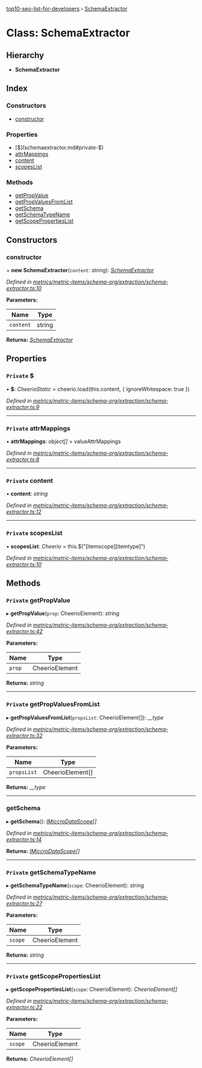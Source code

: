 [top10-seo-list-for-developers](../README.md) › [SchemaExtractor](schemaextractor.md)

# Class: SchemaExtractor

## Hierarchy

* **SchemaExtractor**

## Index

### Constructors

* [constructor](schemaextractor.md#constructor)

### Properties

* [$](schemaextractor.md#private-$)
* [attrMappings](schemaextractor.md#private-attrmappings)
* [content](schemaextractor.md#private-content)
* [scopesList](schemaextractor.md#private-scopeslist)

### Methods

* [getPropValue](schemaextractor.md#private-getpropvalue)
* [getPropValuesFromList](schemaextractor.md#private-getpropvaluesfromlist)
* [getSchema](schemaextractor.md#getschema)
* [getSchemaTypeName](schemaextractor.md#private-getschematypename)
* [getScopePropertiesList](schemaextractor.md#private-getscopepropertieslist)

## Constructors

###  constructor

\+ **new SchemaExtractor**(`content`: string): *[SchemaExtractor](schemaextractor.md)*

*Defined in [metrics/metric-items/schema-org/extraction/schema-extractor.ts:10](https://github.com/deepcrawl/top10-seo-list-for-developer/blob/38108d7/src/metrics/metric-items/schema-org/extraction/schema-extractor.ts#L10)*

**Parameters:**

Name | Type |
------ | ------ |
`content` | string |

**Returns:** *[SchemaExtractor](schemaextractor.md)*

## Properties

### `Private` $

• **$**: *CheerioStatic* =  cheerio.load(this.content, { ignoreWhitespace: true })

*Defined in [metrics/metric-items/schema-org/extraction/schema-extractor.ts:9](https://github.com/deepcrawl/top10-seo-list-for-developer/blob/38108d7/src/metrics/metric-items/schema-org/extraction/schema-extractor.ts#L9)*

___

### `Private` attrMappings

• **attrMappings**: *object[]* =  valueAttrMappings

*Defined in [metrics/metric-items/schema-org/extraction/schema-extractor.ts:8](https://github.com/deepcrawl/top10-seo-list-for-developer/blob/38108d7/src/metrics/metric-items/schema-org/extraction/schema-extractor.ts#L8)*

___

### `Private` content

• **content**: *string*

*Defined in [metrics/metric-items/schema-org/extraction/schema-extractor.ts:12](https://github.com/deepcrawl/top10-seo-list-for-developer/blob/38108d7/src/metrics/metric-items/schema-org/extraction/schema-extractor.ts#L12)*

___

### `Private` scopesList

• **scopesList**: *Cheerio* =  this.$("[itemscope][itemtype]")

*Defined in [metrics/metric-items/schema-org/extraction/schema-extractor.ts:10](https://github.com/deepcrawl/top10-seo-list-for-developer/blob/38108d7/src/metrics/metric-items/schema-org/extraction/schema-extractor.ts#L10)*

## Methods

### `Private` getPropValue

▸ **getPropValue**(`prop`: CheerioElement): *string*

*Defined in [metrics/metric-items/schema-org/extraction/schema-extractor.ts:42](https://github.com/deepcrawl/top10-seo-list-for-developer/blob/38108d7/src/metrics/metric-items/schema-org/extraction/schema-extractor.ts#L42)*

**Parameters:**

Name | Type |
------ | ------ |
`prop` | CheerioElement |

**Returns:** *string*

___

### `Private` getPropValuesFromList

▸ **getPropValuesFromList**(`propsList`: CheerioElement[]): *__type*

*Defined in [metrics/metric-items/schema-org/extraction/schema-extractor.ts:32](https://github.com/deepcrawl/top10-seo-list-for-developer/blob/38108d7/src/metrics/metric-items/schema-org/extraction/schema-extractor.ts#L32)*

**Parameters:**

Name | Type |
------ | ------ |
`propsList` | CheerioElement[] |

**Returns:** *__type*

___

###  getSchema

▸ **getSchema**(): *[IMiccroDataScope](../interfaces/imiccrodatascope.md)[]*

*Defined in [metrics/metric-items/schema-org/extraction/schema-extractor.ts:14](https://github.com/deepcrawl/top10-seo-list-for-developer/blob/38108d7/src/metrics/metric-items/schema-org/extraction/schema-extractor.ts#L14)*

**Returns:** *[IMiccroDataScope](../interfaces/imiccrodatascope.md)[]*

___

### `Private` getSchemaTypeName

▸ **getSchemaTypeName**(`scope`: CheerioElement): *string*

*Defined in [metrics/metric-items/schema-org/extraction/schema-extractor.ts:27](https://github.com/deepcrawl/top10-seo-list-for-developer/blob/38108d7/src/metrics/metric-items/schema-org/extraction/schema-extractor.ts#L27)*

**Parameters:**

Name | Type |
------ | ------ |
`scope` | CheerioElement |

**Returns:** *string*

___

### `Private` getScopePropertiesList

▸ **getScopePropertiesList**(`scope`: CheerioElement): *CheerioElement[]*

*Defined in [metrics/metric-items/schema-org/extraction/schema-extractor.ts:22](https://github.com/deepcrawl/top10-seo-list-for-developer/blob/38108d7/src/metrics/metric-items/schema-org/extraction/schema-extractor.ts#L22)*

**Parameters:**

Name | Type |
------ | ------ |
`scope` | CheerioElement |

**Returns:** *CheerioElement[]*
